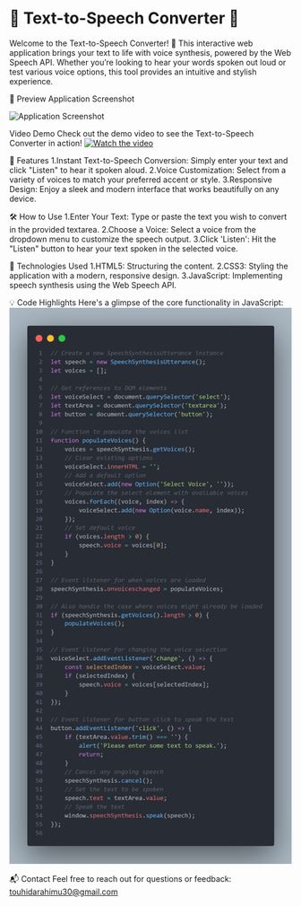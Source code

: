

<h1>🌟 Text-to-Speech Converter 🌟</h1>
  
<p>Welcome to the Text-to-Speech Converter! 🚀 This interactive web application brings your text to life with voice synthesis, powered by the Web Speech API. Whether you’re looking to hear your words spoken out loud or test various voice options, this tool provides an intuitive and stylish experience.</p>

📸 Preview
Application Screenshot

<img src="images/screenshot.png" alt="Application Screenshot" width="600" height="auto"> <!-- Adjust width and height as needed -->

Video Demo
Check out the demo video to see the Text-to-Speech Converter in action!
[![Watch the video](images/video-thumbnail.png)](https://www.youtube.com/watch?v=your_video_id) <!-- Replace with a thumbnail image and YouTube video URL -->


<p>🚀 Features
1.Instant Text-to-Speech Conversion: Simply enter your text and click "Listen" to hear it spoken aloud.
2.Voice Customization: Select from a variety of voices to match your preferred accent or style.
3.Responsive Design: Enjoy a sleek and modern interface that works beautifully on any device.
</p>

<p>🛠️ How to Use
1.Enter Your Text: Type or paste the text you wish to convert in the provided textarea.
2.Choose a Voice: Select a voice from the dropdown menu to customize the speech output.
3.Click 'Listen': Hit the "Listen" button to hear your text spoken in the selected voice.
</p>

<p>🧩 Technologies Used
1.HTML5: Structuring the content.
2.CSS3: Styling the application with a modern, responsive design.
3.JavaScript: Implementing speech synthesis using the Web Speech API.
<p></p>
💡 Code Highlights
Here's a glimpse of the core functionality in JavaScript:

<img src="code.png" alt="Application Screenshot" width="600" height="auto">

📬 Contact
Feel free to reach out for questions or feedback: touhidarahimu30@gmail.com

